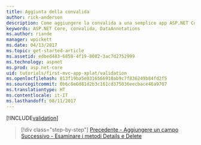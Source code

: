 ```yaml
---
title: Aggiunta della convalida
author: rick-anderson
description: Come aggiungere la convalida a una semplice app ASP.NET Core.
keywords: ASP.NET Core, convalida, DataAnnotations
ms.author: riande
manager: wpickett
ms.date: 04/13/2017
ms.topic: get-started-article
ms.assetid: edbed483-6858-4f19-8082-3ac7d2752999
ms.technology: aspnet
ms.prod: asp.net-core
uid: tutorials/first-mvc-app-xplat/validation
ms.openlocfilehash: 813f19ba5e0316566910ab9c7f836249b84fd2f5
ms.sourcegitcommit: 0b6c8e6d81d2b3c161cd375036eecbace46a9707
ms.translationtype: HT
ms.contentlocale: it-IT
ms.lasthandoff: 08/11/2017
---
```

[!INCLUDE[validation](../../includes/mvc-intro/validation.md)]

>[!div class="step-by-step"]
[Precedente - Aggiungere un campo](new-field.md)
[Successivo - Esaminare i metodi Details e Delete](xref:tutorials/first-mvc-app/details)  

